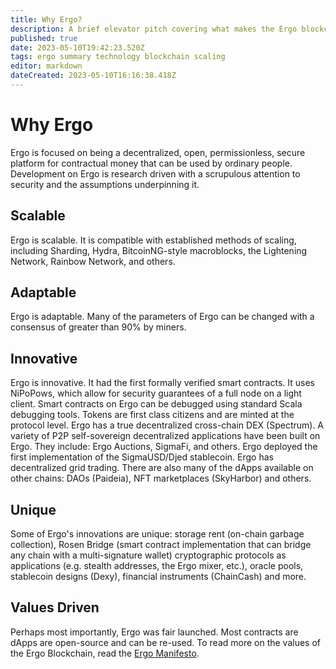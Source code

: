 ```yaml
---
title: Why Ergo?
description: A brief elevator pitch covering what makes the Ergo blockchain unique
published: true
date: 2023-05-10T19:42:23.520Z
tags: ergo summary technology blockchain scaling
editor: markdown
dateCreated: 2023-05-10T16:16:38.418Z
---
```


# Why Ergo

Ergo is focused on being a decentralized, open, permissionless, secure platform for contractual money that can be used by ordinary people. Development on Ergo is research driven with a scrupulous attention to security and the assumptions underpinning it. 

## Scalable

Ergo is scalable. It is compatible with established methods of scaling, including Sharding, Hydra, BitcoinNG-style macroblocks, the Lightening Network, Rainbow Network, and others.

## Adaptable

Ergo is adaptable. Many of the parameters of Ergo can be changed with a consensus of greater than 90% by miners. 

## Innovative

Ergo is innovative. It had the first formally verified smart contracts. It uses NiPoPows, which allow for security guarantees of a full node on a light client. Smart contracts on Ergo can be debugged using standard Scala debugging tools. Tokens are first class citizens and are minted at the protocol level. Ergo has a true decentralized cross-chain DEX (Spectrum). A variety of P2P self-sovereign decentralized applications have been built on Ergo. They include: Ergo Auctions, SigmaFi, and others. Ergo deployed the first implementation of the SigmaUSD/Djed stablecoin. Ergo has decentralized grid trading. There are also many of the dApps available on other chains: DAOs (Paideia), NFT marketplaces (SkyHarbor) and others.

## Unique

Some of Ergo's innovations are unique: storage rent (on-chain garbage collection), Rosen Bridge (smart contract implementation that can bridge any chain with a multi-signature wallet) cryptographic protocols as applications (e.g. stealth addresses, the Ergo mixer, etc.), oracle pools, stablecoin designs (Dexy), financial instruments (ChainCash) and more.

## Values Driven

Perhaps most importantly, Ergo was fair launched. Most contracts are dApps are open-source and can be re-used. To read more on the values of the Ergo Blockchain, read the [Ergo Manifesto](/en/Ergo/manifesto).